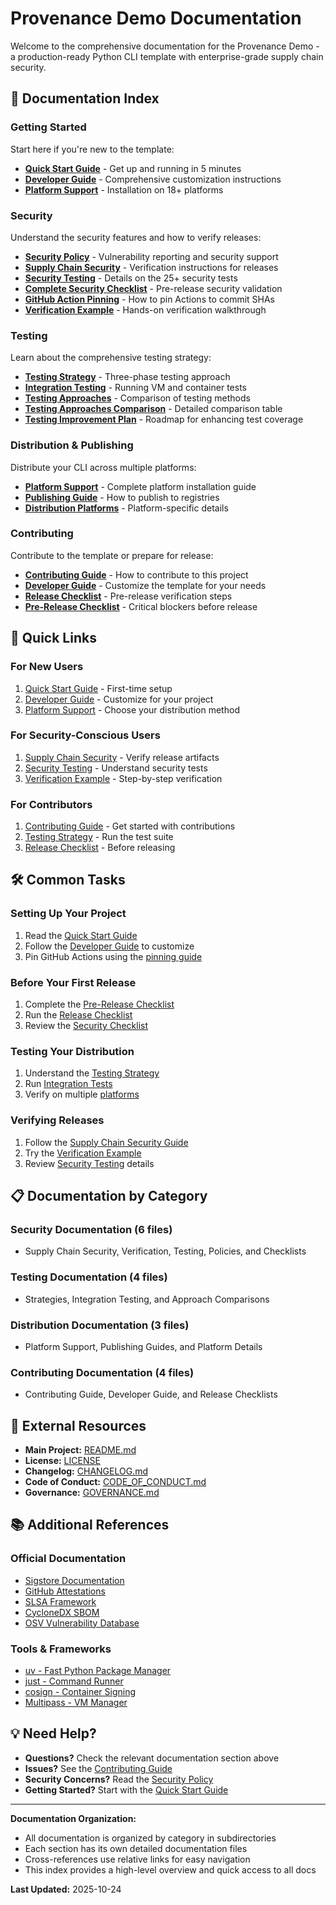 # Provenance Demo Documentation

Welcome to the comprehensive documentation for the Provenance Demo - a production-ready Python CLI template with enterprise-grade supply chain security.

## 📖 Documentation Index

### Getting Started

Start here if you're new to the template:

- **[Quick Start Guide](../QUICK-START.md)** - Get up and running in 5 minutes
- **[Developer Guide](contributing/DEVELOPER-GUIDE.md)** - Comprehensive customization instructions
- **[Platform Support](distribution/PLATFORM-SUPPORT.md)** - Installation on 18+ platforms

### Security

Understand the security features and how to verify releases:

- **[Security Policy](security/SECURITY.md)** - Vulnerability reporting and security support
- **[Supply Chain Security](security/SUPPLY-CHAIN.md)** - Verification instructions for releases
- **[Security Testing](security/SECURITY-TESTING.md)** - Details on the 25+ security tests
- **[Complete Security Checklist](security/COMPLETE-SECURITY-CHECKLIST.md)** - Pre-release security validation
- **[GitHub Action Pinning](security/GITHUB-ACTION-PINS.md)** - How to pin Actions to commit SHAs
- **[Verification Example](security/VERIFICATION-EXAMPLE.md)** - Hands-on verification walkthrough

### Testing

Learn about the comprehensive testing strategy:

- **[Testing Strategy](testing/TESTING-STRATEGY.md)** - Three-phase testing approach
- **[Integration Testing](testing/INTEGRATION-TESTING.md)** - Running VM and container tests
- **[Testing Approaches](testing/TESTING-APPROACHES.md)** - Comparison of testing methods
- **[Testing Approaches Comparison](testing/TESTING-APPROACHES-COMPARISON.md)** - Detailed comparison table
- **[Testing Improvement Plan](testing/TESTING-IMPROVEMENT-PLAN.md)** - Roadmap for enhancing test coverage

### Distribution & Publishing

Distribute your CLI across multiple platforms:

- **[Platform Support](distribution/PLATFORM-SUPPORT.md)** - Complete platform installation guide
- **[Publishing Guide](distribution/PUBLISHING-GUIDE.md)** - How to publish to registries
- **[Distribution Platforms](distribution/distribution_platforms.md)** - Platform-specific details

### Contributing

Contribute to the template or prepare for release:

- **[Contributing Guide](contributing/CONTRIBUTING.md)** - How to contribute to this project
- **[Developer Guide](contributing/DEVELOPER-GUIDE.md)** - Customize the template for your needs
- **[Release Checklist](contributing/RELEASE-CHECKLIST.md)** - Pre-release verification steps
- **[Pre-Release Checklist](contributing/PRE-RELEASE-CHECKLIST.md)** - Critical blockers before release

## 🎯 Quick Links

### For New Users

1. [Quick Start Guide](../QUICK-START.md) - First-time setup
2. [Developer Guide](contributing/DEVELOPER-GUIDE.md) - Customize for your project
3. [Platform Support](distribution/PLATFORM-SUPPORT.md) - Choose your distribution method

### For Security-Conscious Users

1. [Supply Chain Security](security/SUPPLY-CHAIN.md) - Verify release artifacts
2. [Security Testing](security/SECURITY-TESTING.md) - Understand security tests
3. [Verification Example](security/VERIFICATION-EXAMPLE.md) - Step-by-step verification

### For Contributors

1. [Contributing Guide](contributing/CONTRIBUTING.md) - Get started with contributions
2. [Testing Strategy](testing/TESTING-STRATEGY.md) - Run the test suite
3. [Release Checklist](contributing/RELEASE-CHECKLIST.md) - Before releasing

## 🛠️ Common Tasks

### Setting Up Your Project

1. Read the [Quick Start Guide](../QUICK-START.md)
2. Follow the [Developer Guide](contributing/DEVELOPER-GUIDE.md) to customize
3. Pin GitHub Actions using the [pinning guide](security/GITHUB-ACTION-PINS.md)

### Before Your First Release

1. Complete the [Pre-Release Checklist](contributing/PRE-RELEASE-CHECKLIST.md)
2. Run the [Release Checklist](contributing/RELEASE-CHECKLIST.md)
3. Review the [Security Checklist](security/COMPLETE-SECURITY-CHECKLIST.md)

### Testing Your Distribution

1. Understand the [Testing Strategy](testing/TESTING-STRATEGY.md)
2. Run [Integration Tests](testing/INTEGRATION-TESTING.md)
3. Verify on multiple [platforms](distribution/PLATFORM-SUPPORT.md)

### Verifying Releases

1. Follow the [Supply Chain Security Guide](security/SUPPLY-CHAIN.md)
2. Try the [Verification Example](security/VERIFICATION-EXAMPLE.md)
3. Review [Security Testing](security/SECURITY-TESTING.md) details

## 📋 Documentation by Category

### Security Documentation (6 files)

- Supply Chain Security, Verification, Testing, Policies, and Checklists

### Testing Documentation (4 files)

- Strategies, Integration Testing, and Approach Comparisons

### Distribution Documentation (3 files)

- Platform Support, Publishing Guides, and Platform Details

### Contributing Documentation (4 files)

- Contributing Guide, Developer Guide, and Release Checklists

## 🔗 External Resources

- **Main Project:** [README.md](../README.md)
- **License:** [LICENSE](../LICENSE)
- **Changelog:** [CHANGELOG.md](../CHANGELOG.md)
- **Code of Conduct:** [CODE_OF_CONDUCT.md](../CODE_OF_CONDUCT.md)
- **Governance:** [GOVERNANCE.md](../GOVERNANCE.md)

## 📚 Additional References

### Official Documentation

- [Sigstore Documentation](https://docs.sigstore.dev/)
- [GitHub Attestations](https://docs.github.com/en/actions/security-guides/using-artifact-attestations-to-establish-provenance-for-builds)
- [SLSA Framework](https://slsa.dev/)
- [CycloneDX SBOM](https://cyclonedx.org/)
- [OSV Vulnerability Database](https://osv.dev/)

### Tools & Frameworks

- [uv - Fast Python Package Manager](https://github.com/astral-sh/uv)
- [just - Command Runner](https://github.com/casey/just)
- [cosign - Container Signing](https://github.com/sigstore/cosign)
- [Multipass - VM Manager](https://multipass.run/)

## 💡 Need Help?

- **Questions?** Check the relevant documentation section above
- **Issues?** See the [Contributing Guide](contributing/CONTRIBUTING.md)
- **Security Concerns?** Read the [Security Policy](security/SECURITY.md)
- **Getting Started?** Start with the [Quick Start Guide](../QUICK-START.md)

---

**Documentation Organization:**

- All documentation is organized by category in subdirectories
- Each section has its own detailed documentation files
- Cross-references use relative links for easy navigation
- This index provides a high-level overview and quick access to all docs

**Last Updated:** 2025-10-24
